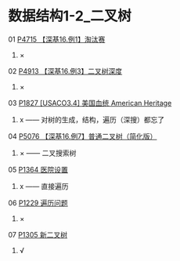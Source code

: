 # 数据结构1-2_二叉树

01 [P4715 【深基16.例1】淘汰赛](https://www.luogu.com.cn/problem/P4715)

1. × 

02 [P4913 【深基16.例3】二叉树深度](https://www.luogu.com.cn/problem/P4913)

1. ×

03 [P1827 [USACO3.4] 美国血统 American Heritage](https://www.luogu.com.cn/problem/P1827)

1. x —— 对树的生成，结构，遍历（深搜）都忘了

04 [P5076 【深基16.例7】普通二叉树（简化版）](https://www.luogu.com.cn/problem/P5076)

1. × —— 二叉搜索树

05 [P1364 医院设置](https://www.luogu.com.cn/problem/P1364)

1. x —— 直接遍历

06 [P1229 遍历问题](https://www.luogu.com.cn/problem/P1229)

1. ×

07 [P1305 新二叉树](https://www.luogu.com.cn/problem/P1305)

1. √
